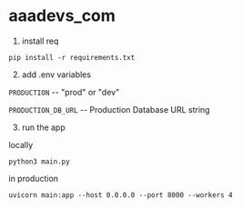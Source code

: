 # aaadevs_com

1. install req

```
pip install -r requirements.txt
```

2. add .env variables

`PRODUCTION` -- "prod" or "dev"

`PRODUCTION_DB_URL` -- Production Database URL string

3. run the app

locally

```
python3 main.py
```

in production

```
uvicorn main:app --host 0.0.0.0 --port 8000 --workers 4
```
